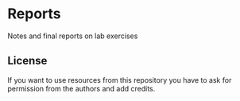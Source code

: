 # Reports
Notes and final reports on lab exercises

## License
If you want to use resources from this repository you have to ask for permission from the authors and add credits.